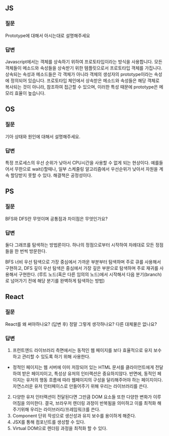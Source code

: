 ## JS

### 질문
Prototype에 대해서 아시는대로 설명해주세요

### 답변

Javascript에서는 객체를 상속하기 위하여 프로토타입이라는 방식을 사용합니다. 모든 객체들이 메소드와 속성들을 상속받기 위한 템플릿으로서 프로토타입 객체를 가집니다. 상속되는 속성과 메소드들은 각 객체가 아니라 객체의 생성자의 prototype이라는 속성에 정의되어 있습니다. 프로토타입 체인에서 상속받은 메소드와 속성들은 해당 객체로 복사되는 것이 아니라, 참조하여 접근할 수 있으며, 이러한 특성 때문에 prototype은 메모리 효율이 높습니다.

## OS

### 질문
기아 상태와 원인에 대해서 설명해주세요.

### 답변
특정 프로세스의 우선 순위가 낮아서 CPU시간을 사용할 수 없게 되는 현상이다. 예를들어서 무한으로 wait()할때나, 일부 스케줄링 알고리즘에서 우선순위가 낮아서 자원을 계속 할당받지 못할 수 있다.
해결책은 공정성이다.

## PS

### 질문
BFS와 DFS란 무엇이며 공통점과 차이점은 무엇인가요?

### 답변

둘다 그래프를 탐색하는 방법론이다. 하나의 정점으로부터 시작하여 차례대로 모든 정점들을 한 번씩 방문한다.

BFS 너비 우선 탐색으로 가장 중심에서 가까운 부분부터 탐색하며 주로 큐를 사용해서 구현하고, DFS 깊이 우선 탐색은 중심에서 가장 깊은 부분으로 탐색하며 주로 재귀를 사용해서 구현한다. (루트 노드(혹은 다른 임의의 노드)에서 시작해서 다음 분기(branch)로 넘어가기 전에 해당 분기를 완벽하게 탐색하는 방법)

## React

### 질문
 React를 왜 써야하나요? (답변 후) 정말 그렇게 생각하나요? 다른 대체물은 없나요?

### 답변

1. 프런트엔드 라이브러리 측면에서는 동적인 웹 페이지를 보다 효율적으로 유지 보수하고 관리할 수 있도록 하기 위해 사용한다.
  - 정적인 페이지는 웹 서버에 이미 저장되어 있는 HTML 문서를 클라이언트에게 전달하여 받은 페이지이고, 특성상 유저의 인터랙션은 중요하지않다. 반면에, 동적인 페이지는 유저의 행동 흐름에 따라 웹페이지의 구성을 달리해주어야 하는 페이지이다. 자연스러운 유저 인터페이스로 만들어주기 위해 우리는 라이브러리를 쓴다.
2.  다양한 유저 인터랙션이 전달된다면 그만큼 DOM 요소들 또한 다양한 변화가 이루어짐을 의미한다. 결국, 브라우저 렌더링 과정이 반복됨을 의미하고 이를 최적화 해주기위해 우리는 라이브러리/프레임워크를 쓴다.
3. Component 단위 작성으로 생산성과 유지 보수를 용이하게 해준다.
4. JSX를 통해 컴포넌트를 생성할 수 있다.
5. Virtual DOM으로 렌더링 과정을 최적화 할 수 있다.

